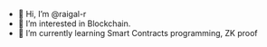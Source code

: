 - 👋 Hi, I’m @raigal-r
- 👀 I’m interested in Blockchain.
- 🌱 I’m currently learning Smart Contracts programming, ZK proof

<!---
- 💞️ I’m looking to collaborate on ...
- 📫 How to reach me ...

raigal-r/raigal-r is a ✨ special ✨ repository because its `README.md` (this file) appears on your GitHub profile.
You can click the Preview link to take a look at your changes.
--->
